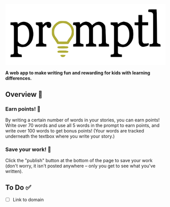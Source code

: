 ![Header image](./static/assets/logo.png)

<!-- # Pr <img src="./static/assets/favicon.png" width="50px" alt="o"> mptl (promptl.com) -->
**A web app to make writing fun and rewarding for kids with learning differences.**

## Overview 📖
### Earn points! 🎉
By writing a certain number of words in your stories, you can earn points! Write over 70 words and use all 5 words in the prompt to earn points, and write over 100 words to get bonus points! (Your words are tracked underneath the textbox where you write your story.)

### Save your work! 🛟
Click the "publish" button at the bottom of the page to save your work (don't worry, it isn't posted anywhere – only you get to see what you've written).

<!-- ### Edit prior stories! ✏️
You can view your prior stories and make changes to them by clicking "prior changes" in the navigation bar. This doesn't change the number of points you earn for the story though. -->

## To Do ✅
- [ ] Link to domain